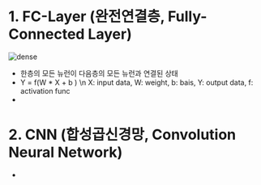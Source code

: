 # 1. FC-Layer (완전연결층, Fully-Connected Layer)

![dense](https://user-images.githubusercontent.com/87812424/136775670-da1505ae-dd4f-4b87-9f1d-0a657b54e220.png)

*  한층의 모든 뉴런이 다음층의 모든 뉴런과 연결된 상태
*  Y = f(W * X + b ) \n X: input data, W: weight, b: bais, Y: output data, f: activation func
* 


# 2. CNN (합성곱신경망, Convolution Neural Network)

* 


